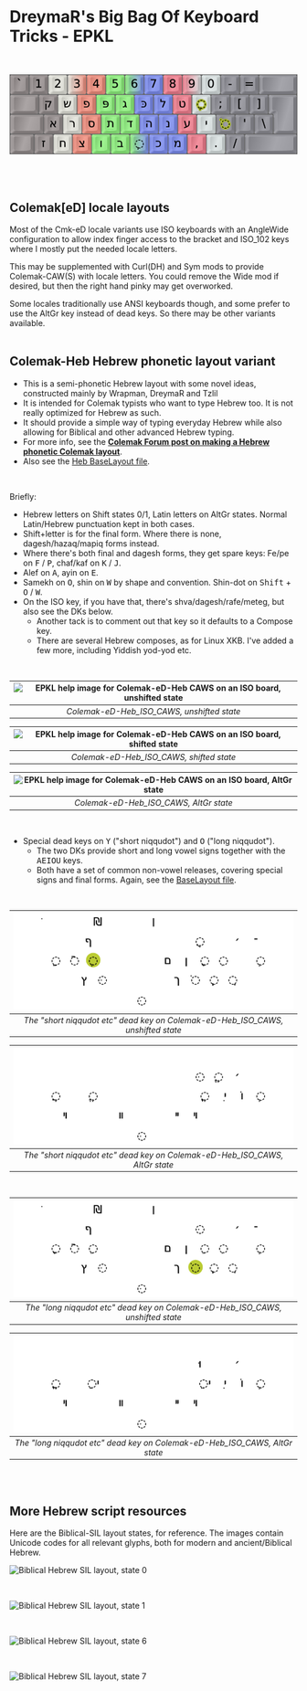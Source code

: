 DreymaR's Big Bag Of Keyboard Tricks - EPKL
===========================================
<br>

![EPKL help image for Colemak-eD-Heb Angle-ISO](./Cmk-Heb_ISO-Angle_s0_EPKL.png)

<br><br>

Colemak[eD] locale layouts
--------------------------
Most of the Cmk-eD locale variants use ISO keyboards with an AngleWide configuration to allow index finger access to the bracket and ISO_102 keys where I mostly put the needed locale letters.

This may be supplemented with Curl(DH) and Sym mods to provide Colemak-CAW(S) with locale letters. You could remove the Wide mod if desired, but then the right hand pinky may get overworked.

Some locales traditionally use ANSI keyboards though, and some prefer to use the AltGr key instead of dead keys. So there may be other variants available.
<br><br>

Colemak-Heb Hebrew phonetic layout variant
------------------------------------------
- This is a semi-phonetic Hebrew layout with some novel ideas, constructed mainly by Wrapman, DreymaR and Tzlil
- It is intended for Colemak typists who want to type Hebrew too. It is not really optimized for Hebrew as such.
- It should provide a simple way of typing everyday Hebrew while also allowing for Biblical and other advanced Hebrew typing.
- For more info, see the **[Colemak Forum post on making a Hebrew phonetic Colemak layout][HebFor]**.
- Also see the [Heb BaseLayout file][HebLay].
<br>

Briefly:
- Hebrew letters on Shift states 0/1, Latin letters on AltGr states. Normal Latin/Hebrew punctuation kept in both cases.
- Shift+letter is for the final form. Where there is none, dagesh/hazaq/mapiq forms instead.
- Where there's both final and dagesh forms, they get spare keys: Fe/pe on <kbd>F</kbd> / <kbd>P</kbd>, chaf/kaf on <kbd>K</kbd> / <kbd>J</kbd>.
- Alef on <kbd>A</kbd>, ayin on <kbd>E</kbd>.
- Samekh on <kbd>O</kbd>, shin on <kbd>W</kbd> by shape and convention. Shin-dot on <kbd>Shift</kbd> + <kbd>O</kbd> / <kbd>W</kbd>.
- On the ISO key, if you have that, there's shva/dagesh/rafe/meteg, but also see the DKs below.
    - Another tack is to comment out that key so it defaults to a Compose key.
    - There are several Hebrew composes, as for Linux XKB. I've added a few more, including Yiddish yod-yod etc.
<br>

|![EPKL help image for Colemak-eD-Heb CAWS on an ISO board, unshifted state](./Cmk-eD-Heb_ISO_CurlAWideSym/state0.png)|
|   :---:   |
|_Colemak-eD-Heb_ISO_CAWS, unshifted state_|

|![EPKL help image for Colemak-eD-Heb CAWS on an ISO board, shifted state](./Cmk-eD-Heb_ISO_CurlAWideSym/state1.png)|
|   :---:   |
|_Colemak-eD-Heb_ISO_CAWS, shifted state_|

|![EPKL help image for Colemak-eD-Heb CAWS on an ISO board, AltGr state](./Cmk-eD-Heb_ISO_CurlAWideSym/state6.png)|
|   :---:   |
|_Colemak-eD-Heb_ISO_CAWS, AltGr state_|

<br>

- Special dead keys on <kbd>Y</kbd> ("short niqqudot") and <kbd>O</kbd> ("long niqqudot").
    - The two DKs provide short and long vowel signs together with the <kbd>A</kbd><kbd>E</kbd><kbd>I</kbd><kbd>O</kbd><kbd>U</kbd> keys.
    - Both have a set of common non-vowel releases, covering special signs and final forms. Again, see the [BaseLayout file][HebLay].
<br>

|![EPKL help image for the "short niqqudot etc" DK on Colemak-eD-Heb CAWS-ISO, unshifted state](./Cmk-eD-Heb_ISO_CurlAWideSym/DeadkeyImg/Heb-Niqqud-Y_s0.png)|
|   :---:   |
|_The "short niqqudot etc" dead key on Colemak-eD-Heb_ISO_CAWS, unshifted state_|

|![EPKL help image for the "short niqqudot etc" DK on Colemak-eD-Heb CAWS-ISO, AltGr state](./Cmk-eD-Heb_ISO_CurlAWideSym/DeadkeyImg/Heb-Niqqud-Y_s6.png)|
|   :---:   |
|_The "short niqqudot etc" dead key on Colemak-eD-Heb_ISO_CAWS, AltGr state_|

<br>

|![EPKL help image for the "long niqqudot etc" DK on Colemak-eD-Heb CAWS-ISO, unshifted state](./Cmk-eD-Heb_ISO_CurlAWideSym/DeadkeyImg/Heb-Niqqud-O_s0.png)|
|   :---:   |
|_The "long niqqudot etc" dead key on Colemak-eD-Heb_ISO_CAWS, unshifted state_|

|![EPKL help image for the "long niqqudot etc" DK on Colemak-eD-Heb CAWS-ISO, AltGr state](./Cmk-eD-Heb_ISO_CurlAWideSym/DeadkeyImg/Heb-Niqqud-O_s6.png)|
|   :---:   |
|_The "long niqqudot etc" dead key on Colemak-eD-Heb_ISO_CAWS, AltGr state_|

<br><br>

More Hebrew script resources
----------------------------
Here are the Biblical-SIL layout states, for reference. The images contain Unicode codes for all relevant glyphs, both for modern and ancient/Biblical Hebrew.
<br>

![Biblical Hebrew SIL layout, state 0](https://raw.githubusercontent.com/DreymaR/BigBagKbdTrix/master/docs/res/div/Glyphs/Hebrew/BiblicalHebrew-SIL_state0.png)

<br>

![Biblical Hebrew SIL layout, state 1](https://raw.githubusercontent.com/DreymaR/BigBagKbdTrix/master/docs/res/div/Glyphs/Hebrew/BiblicalHebrew-SIL_state1.png)

<br>

![Biblical Hebrew SIL layout, state 6](https://raw.githubusercontent.com/DreymaR/BigBagKbdTrix/master/docs/res/div/Glyphs/Hebrew/BiblicalHebrew-SIL_state6.png)

<br>

![Biblical Hebrew SIL layout, state 7](https://raw.githubusercontent.com/DreymaR/BigBagKbdTrix/master/docs/res/div/Glyphs/Hebrew/BiblicalHebrew-SIL_state7.png)


[HebFor]: https://forum.colemak.com/topic/1458-locale-colemak-variants-for-several-countries-the-edreymar-way/#p19971 (HebMak discussed on the Colemak Forum)
[HebLay]: ./BaseLayout_Cmk-eD-Heb.ini (the Colemak-eD-Heb EPKL BaseLayout file)
